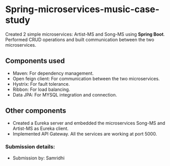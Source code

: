# Spring-microservices-music-case-study
Created 2 simple microservices: Artist-MS and Song-MS using **Spring Boot**. 
Performed CRUD operations and built communication between the two microservices.

## Components used
- Maven: For dependency management.
- Open feign client: For communication between the two microservices.
- Hystrix: For fault tolerance.
- Ribbon: For load balancing.
- Data JPA: For MYSQL integration and connection.

## Other components
- Created a Eureka server and embedded the microservices Song-MS and Artist-MS as Eureka client.
- Implemented API Gateway. All the services are working at port 5000.

### Submission details:
- Submission by: Samridhi
